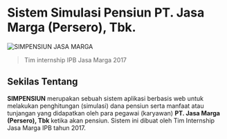 # Sistem Simulasi Pensiun PT. Jasa Marga (Persero), Tbk.
![SIMPENSIUN JASA MARGA](https://upload.wikimedia.org/wikipedia/id/thumb/9/93/Jasa_Marga_logo.svg/1280px-Jasa_Marga_logo.svg.png)

> Tim internship IPB Jasa Marga 2017

## Sekilas Tentang
<b>SIMPENSIUN</b> merupakan sebuah sistem aplikasi berbasis web untuk melakukan penghitungan (simulasi) dana pensiun serta manfaat atau tunjangan yang didapatkan oleh para pegawai (karyawan) <b> PT. Jasa Marga (Persero), Tbk </b> ketika akan pensiun. Sistem ini dibuat oleh Tim Internship Jasa Marga IPB tahun 2017.
